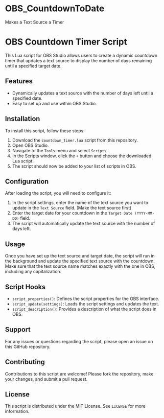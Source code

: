 # OBS_CountdownToDate
Makes a Text Source a Timer


# OBS Countdown Timer Script

This Lua script for OBS Studio allows users to create a dynamic countdown timer that updates a text source to display the number of days remaining until a specified target date.

## Features

- Dynamically updates a text source with the number of days left until a specified date.
- Easy to set up and use within OBS Studio.

## Installation

To install this script, follow these steps:

1. Download the `countdown_timer.lua` script from this repository.
2. Open OBS Studio.
3. Navigate to the `Tools` menu and select `Scripts`.
4. In the Scripts window, click the `+` button and choose the downloaded Lua script.
5. The script should now be added to your list of scripts in OBS.

## Configuration

After loading the script, you will need to configure it:

1. In the script settings, enter the name of the text source you want to update in the `Text Source` field. (Make the text source first)
2. Enter the target date for your countdown in the `Target Date (YYYY-MM-DD)` field.
3. The script will automatically update the text source with the number of days left.

## Usage

Once you have set up the text source and target date, the script will run in the background and update the specified text source with the countdown. Make sure that the text source name matches exactly with the one in OBS, including any capitalization.

## Script Hooks

- `script_properties()`: Defines the script properties for the OBS interface.
- `script_update(settings)`: Loads the script settings and updates the text.
- `script_description()`: Provides a description of what the script does in OBS.



## Support

For any issues or questions regarding the script, please open an issue on this GitHub repository.

## Contributing

Contributions to this script are welcome! Please fork the repository, make your changes, and submit a pull request.

## License

This script is distributed under the MIT License. See `LICENSE` for more information.


